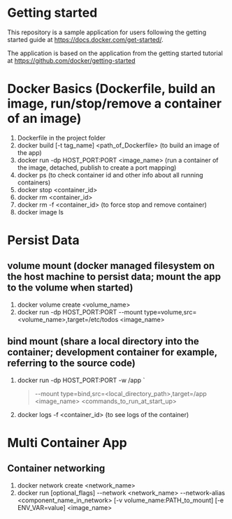 # Getting started

This repository is a sample application for users following the getting started guide at https://docs.docker.com/get-started/.

The application is based on the application from the getting started tutorial at https://github.com/docker/getting-started

# Docker Basics (Dockerfile, build an image, run/stop/remove a container of an image)

1. Dockerfile in the project folder
2. docker build [-t tag_name] <path_of_Dockerfile> (to build an image of the app)
3. docker run -dp HOST_PORT:PORT <image_name> (run a container of the image, detached, publish to create a port mapping)
4. docker ps (to check container id and other info about all running containers)
5. docker stop <container_id>
6. docker rm <container_id>
7. docker rm -f <container_id> (to force stop and remove container)
8. docker image ls

# Persist Data

## volume mount (docker managed filesystem on the host machine to persist data; mount the app to the volume when started)

1. docker volume create <volume_name>
2. docker run -dp HOST_PORT:PORT --mount type=volume,src=<volume_name>,target=/etc/todos <image_name>

## bind mount (share a local directory into the container; development container for example, referring to the source code)

1. docker run -dp HOST_PORT:PORT -w /app `
    > --mount type=bind,src=<local_directory_path>,target=/app <image_name> <commands_to_run_at_start_up>
2. docker logs -f <container_id> (to see logs of the container)

# Multi Container App
## Container networking
1. docker network create <network_name>
2. docker run [optional_flags] --network <network_name> --network-alias <component_name_in_network> [-v volume_name:PATH_to_mount] [-e ENV_VAR=value] <image_name>
